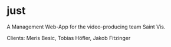 # just
A Management Web-App for the video-producing team Saint Vis.

Clients: Meris Besic, Tobias Höfler, Jakob Fitzinger
